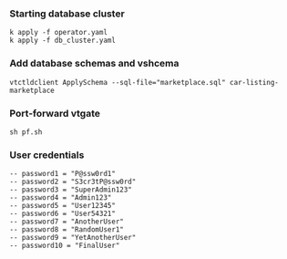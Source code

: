 ### Starting database cluster

```
k apply -f operator.yaml
k apply -f db_cluster.yaml
```

### Add database schemas and vshcema

```
vtctldclient ApplySchema --sql-file="marketplace.sql" car-listing-marketplace

```

### Port-forward vtgate

```
sh pf.sh
```

### User credentials
```
-- password1 = "P@ssw0rd1"
-- password2 = "S3cr3tP@ssw0rd"
-- password3 = "SuperAdmin123"
-- password4 = "Admin123"
-- password5 = "User12345"
-- password6 = "User54321"
-- password7 = "AnotherUser"
-- password8 = "RandomUser1"
-- password9 = "YetAnotherUser"
-- password10 = "FinalUser"
```
